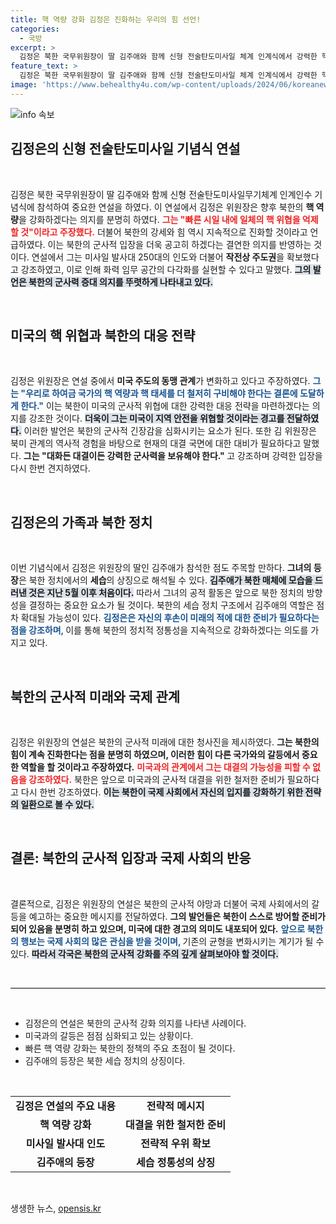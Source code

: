 ```yaml
---
title: 핵 역량 강화 김정은 진화하는 우리의 힘 선언!
categories:
  - 국방
excerpt: >
  김정은 북한 국무위원장이 딸 김주애와 함께 신형 전술탄도미사일 체계 인계식에서 강력한 핵 역량 필요성을 강조하며 미국을 위협했습니다. 북한의 군사력 강화와 김주애의 등장, 이 두 가지가 동시에 주목받고 있습니다.
feature_text: >
  김정은 북한 국무위원장이 딸 김주애와 함께 신형 전술탄도미사일 체계 인계식에서 강력한 핵 역량 필요성을 강조하며 미국을 위협했습니다. 북한의 군사력 강화와 김주애의 등장, 이 두 가지가 동시에 주목받고 있습니다.
image: 'https://www.behealthy4u.com/wp-content/uploads/2024/06/koreanews.jpg'
---
```


<p><img src="https://www.behealthy4u.com/wp-content/uploads/2024/06/koreanews.jpg" alt="info 속보" /></p>

<h2 data-ke-size="size26">김정은의 신형 전술탄도미사일 기념식 연설</h2>

<p data-ke-size="size16">&nbsp;</p>

<p>김정은 북한 국무위원장이 딸 김주애와 함께 신형 전술탄도미사일무기체계 인계인수 기념식에 참석하여 중요한 연설을 하였다. 이 연설에서 김정은 위원장은 향후 북한의 <b>핵 역량</b>을 강화하겠다는 의지를 분명히 하였다. <b><span style="color: #ee2323;">그는 "빠른 시일 내에 일체의 핵 위협을 억제할 것"이라고 주장했다.</span></b> 더불어 북한의 강세와 힘 역시 지속적으로 진화할 것이라고 언급하였다. 이는 북한의 군사적 입장을 더욱 공고히 하겠다는 결연한 의지를 반영하는 것이다. 연설에서 그는 미사일 발사대 250대의 인도와 더불어 <b>작전상 주도권</b>을 확보했다고 강조하였고, 이로 인해 화력 임무 공간의 다각화를 실현할 수 있다고 말했다. <b><span style="background-color: #21538527;">그의 발언은 북한의 군사력 증대 의지를 뚜렷하게 나타내고 있다.</span></b> </p>

<p data-ke-size="size16">&nbsp;</p>

<h2 data-ke-size="size26">미국의 핵 위협과 북한의 대응 전략</h2>

<p data-ke-size="size16">&nbsp;</p>

<p>김정은 위원장은 연설 중에서 <b>미국 주도의 동맹 관계</b>가 변화하고 있다고 주장하였다. <b><span style="color: #1a5490;">그는 "우리로 하여금 국가의 핵 역량과 핵 태세를 더 철저히 구비해야 한다는 결론에 도달하게 한다."</span></b> 이는 북한이 미국의 군사적 위협에 대한 강력한 대응 전략을 마련하겠다는 의지를 강조한 것이다. <b><span style="background-color: #21538527;">더욱이 그는 미국이 지역 안전을 위협할 것이라는 경고를 전달하였다.</span></b> 이러한 발언은 북한의 군사적 긴장감을 심화시키는 요소가 된다. 또한 김 위원장은 북미 관계의 역사적 경험을 바탕으로 현재의 대결 국면에 대한 대비가 필요하다고 말했다. <b>그는 "대화든 대결이든 강력한 군사력을 보유해야 한다." </b>고 강조하며 강력한 입장을 다시 한번 견지하였다. </p>

<p data-ke-size="size16">&nbsp;</p>

<h2 data-ke-size="size26">김정은의 가족과 북한 정치</h2>

<p data-ke-size="size16">&nbsp;</p>

<p>이번 기념식에서 김정은 위원장의 딸인 김주애가 참석한 점도 주목할 만하다. <b>그녀의 등장</b>은 북한 정치에서의 <b>세습</b>의 상징으로 해석될 수 있다. <b><span style="background-color: #21538527;">김주애가 북한 매체에 모습을 드러낸 것은 지난 5월 이후 처음이다.</span></b> 따라서 그녀의 공적 활동은 앞으로 북한 정치의 방향성을 결정하는 중요한 요소가 될 것이다. 북한의 세습 정치 구조에서 김주애의 역할은 점차 확대될 가능성이 있다. <b><span style="color: #1a5490;">김정은은 자신의 후손이 미래의 적에 대한 준비가 필요하다는 점을 강조하며, </span></b>이를 통해 북한의 정치적 정통성을 지속적으로 강화하겠다는 의도를 가지고 있다. </p>

<p data-ke-size="size16">&nbsp;</p>

<h2 data-ke-size="size26">북한의 군사적 미래와 국제 관계</h2>

<p data-ke-size="size16">&nbsp;</p>

<p>김정은 위원장의 연설은 북한의 군사적 미래에 대한 청사진을 제시하였다. <b>그는 북한의 힘이 계속 진화한다는 점을 분명히 하였으며, 이러한 힘이 다른 국가와의 갈등에서 중요한 역할을 할 것이라고 주장하였다.</b> <b><span style="color: #ee2323;">미국과의 관계에서 그는 대결의 가능성을 피할 수 없음을 강조하였다.</span></b> 북한은 앞으로 미국과의 군사적 대결을 위한 철저한 준비가 필요하다고 다시 한번 강조하였다. <b><span style="background-color: #21538527;">이는 북한이 국제 사회에서 자신의 입지를 강화하기 위한 전략의 일환으로 볼 수 있다.</span></b> </p>

<p data-ke-size="size16">&nbsp;</p>

<h2 data-ke-size="size26">결론: 북한의 군사적 입장과 국제 사회의 반응</h2>

<p data-ke-size="size16">&nbsp;</p>

<p>결론적으로, 김정은 위원장의 연설은 북한의 군사적 야망과 더불어 국제 사회에서의 갈등을 예고하는 중요한 메시지를 전달하였다. <b>그의 발언들은 북한이 스스로 방어할 준비가 되어 있음을 분명히 하고 있으며, 미국에 대한 경고의 의미도 내포되어 있다.</b> <b><span style="color: #1a5490;">앞으로 북한의 행보는 국제 사회의 많은 관심을 받을 것이며, </span></b>기존의 균형을 변화시키는 계기가 될 수 있다. <b><span style="background-color: #21538527;">따라서 각국은 북한의 군사적 강화를 주의 깊게 살펴보아야 할 것이다.</span></b> </p>

<p data-ke-size="size16">&nbsp;</p>

<hr style="height: 1px; border: none; color: #000; background-color: #000;"> 

<p data-ke-size="size16">&nbsp;</p>

<ul>
    <li>김정은의 연설은 북한의 군사적 강화 의지를 나타낸 사례이다.</li>
    <li>미국과의 갈등은 점점 심화되고 있는 상황이다.</li>
    <li>빠른 핵 역량 강화는 북한의 정책의 주요 초점이 될 것이다.</li>
    <li>김주애의 등장은 북한 세습 정치의 상징이다.</li>
</ul>

<p data-ke-size="size16">&nbsp;</p>

<table style="width: 100%; border-collapse: collapse;">
    <tr>
        <td style="text-align: center; height: 17px;"><b>김정은 연설의 주요 내용</b></td>
        <td style="text-align: center; height: 17px;"><b>전략적 메시지</b></td>
    </tr>
    <tr>
        <td style="text-align: center; height: 17px;"><b>핵 역량 강화</b></td>
        <td style="text-align: center; height: 17px;"><b>대결을 위한 철저한 준비</b></td>
    </tr>
    <tr>
        <td style="text-align: center; height: 17px;"><b>미사일 발사대 인도</b></td>
        <td style="text-align: center; height: 17px;"><b>전략적 우위 확보</b></td>
    </tr>
    <tr>
        <td style="text-align: center; height: 17px;"><b>김주애의 등장</b></td>
        <td style="text-align: center; height: 17px;"><b>세습 정통성의 상징</b></td>
    </tr>
</table>

<p data-ke-size="size16">&nbsp;</p>
생생한 뉴스, <a href="https://opensis.kr" rel="dofollow">opensis.kr</a>


